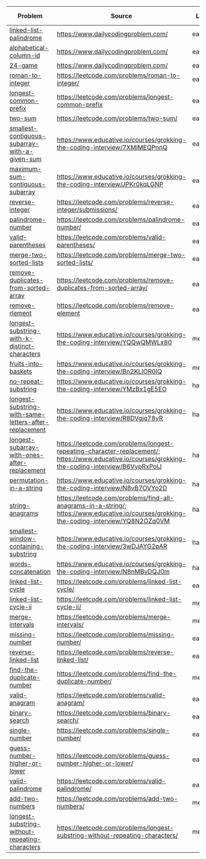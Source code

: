 | Problem                                                                                                           | Source                                                                                                                                             | Level  | Status    | Last viewed |
| ----------------------------------------------------------------------------------------------------------------- | -------------------------------------------------------------------------------------------------------------------------------------------------- | ------ | --------- | ----------- |
| [linked-list-palindrome](linked-list-palindrome.md)                                                               | https://www.dailycodingproblem.com/                                                                                                                | easy   | attempted | 1.4.2021    |
| [alphabetical-column-id](alphabetical-column-id.md)                                                               | https://www.dailycodingproblem.com/                                                                                                                | easy   | attempted | 1.4.2021    |
| [24-game](24-game.md)                                                                                             | https://www.dailycodingproblem.com/                                                                                                                | easy   | attempted | 1.4.2021    |
| [roman-to-integer](roman-to-integer.md)                                                                           | https://leetcode.com/problems/roman-to-integer/                                                                                                    | easy   | done      | 29.5.2021   |
| [longest-common-prefix](longest-common-prefix.md)                                                                 | https://leetcode.com/problems/longest-common-prefix                                                                                                | easy   | attempted | 6.6.2021    |
| [two-sum](two-sum.md)                                                                                             | https://leetcode.com/problems/two-sum/                                                                                                             | easy   | done      | 29.06.2021  |
| [smallest-contiguous-subarray-with-a-given-sum](smallest-contiguous-subarray-with-a-given-sum.md)                 | https://www.educative.io/courses/grokking-the-coding-interview/7XMlMEQPnnQ                                                                         | easy   | done      | 16.6.2021   |
| [maximum-sum-contiguous-subarray](maximum-sum-contiguous-subarray.md)                                             | https://www.educative.io/courses/grokking-the-coding-interview/JPKr0kqLGNP                                                                         | easy   | done      | 16.6.2021   |
| [reverse-integer](reverse-integer.md)                                                                             | https://leetcode.com/problems/reverse-integer/submissions/                                                                                         | easy   | done      | 16.6.2021   |
| [palindrome-number](palindrome-number.md)                                                                         | https://leetcode.com/problems/palindrome-number/                                                                                                   | easy   | done      | 17.6.2021   |
| [valid-parentheses](valid-parentheses.md)                                                                         | https://leetcode.com/problems/valid-parentheses/                                                                                                   | easy   | done      | 18.6.2021   |
| [merge-two-sorted-lists](merge-two-sorted-lists.md)                                                               | https://leetcode.com/problems/merge-two-sorted-lists/                                                                                              | easy   | done      | 25.06.2021  |
| [remove-duplicates-from-sorted-array](remove-duplicates-from-sorted-array.md)                                     | https://leetcode.com/problems/remove-duplicates-from-sorted-array/                                                                                 | easy   | done      | 26.06.2021  |
| [remove-rlement](remove-rlement.md)                                                                               | https://leetcode.com/problems/remove-element                                                                                                       | easy   | done      | 26.06.2021  |
| [longest-substring-with-k-distinct-characters](longest-substring-with-k-distinct-characters.md)                   | https://www.educative.io/courses/grokking-the-coding-interview/YQQwQMWLx80                                                                         | medium | done      | 27.06.2021  |
| [fruits-into-baskets](fruits-into-baskets.md)                                                                     | https://www.educative.io/courses/grokking-the-coding-interview/Bn2KLlOR0lQ                                                                         | medium | done      | 27.06.2021  |
| [no-repeat-substring](no-repeat-substring.md)                                                                     | https://www.educative.io/courses/grokking-the-coding-interview/YMzBx1gE5EO                                                                         | hard   | done      | 27.06.2021  |
| [longest-substring-with-same-letters-after-replacement](longest-substring-with-same-letters-after-replacement.md) | https://www.educative.io/courses/grokking-the-coding-interview/R8DVgjq78yR                                                                         | hard   | done      | 28.06.2021  |
| [longest-subarray-with-ones-after-replacement](longest-subarray-with-ones-after-replacement.md)                   | https://leetcode.com/problems/longest-repeating-character-replacement/; https://www.educative.io/courses/grokking-the-coding-interview/B6VypRxPolJ | hard   | done      | 01.07.2021  |
| [permutation-in-a-string](permutation-in-a-string.md)                                                             | https://www.educative.io/courses/grokking-the-coding-interview/N8vB7OVYo2D                                                                         | hard   | done      | 28.06.2021  |
| [string-anagrams](string-anagrams.md)                                                                             | https://leetcode.com/problems/find-all-anagrams-in-a-string/; https://www.educative.io/courses/grokking-the-coding-interview/YQ8N2OZq0VM           | hard   | done      | 01.07.2021  |
| [smallest-window-containing-substring](smallest-window-containing-substring.md)                                   | https://www.educative.io/courses/grokking-the-coding-interview/3wDJAYG2pAR                                                                         | hard   | attempted | 29.06.2021  |
| [words-concatenation](words-concatenation.md)                                                                     | https://www.educative.io/courses/grokking-the-coding-interview/N8nMBvDQJ0m                                                                         | hard   | attempted | 29.06.2021  |
| [linked-list-cycle](linked-list-cycle.md)                                                                         | https://leetcode.com/problems/linked-list-cycle/                                                                                                   | easy   | done      | 29.06.2021  |
| [linked-list-cycle-ii](linked-list-cycle-ii.md)                                                                   | https://leetcode.com/problems/linked-list-cycle-ii/                                                                                                | medium | done      | 29.06.2021  |
| [merge-intervals](merge-intervals.md)                                                                             | https://leetcode.com/problems/merge-intervals/                                                                                                     | medium | done      | 30.06.2021  |
| [missing-number](missing-number.md)                                                                               | https://leetcode.com/problems/missing-number/                                                                                                      | easy   | done      | 30.06.2021  |
| [reverse-linked-list](reverse-linked-list.md)                                                                     | https://leetcode.com/problems/reverse-linked-list/                                                                                                 | easy   | done      | 30.06.2021  |
| [find-the-duplicate-number](find-the-duplicate-number.md)                                                         | https://leetcode.com/problems/find-the-duplicate-number/                                                                                           | medium | done      | 30.06.2021  |
| [valid-anagram](valid-anagram.md)                                                                                 | https://leetcode.com/problems/valid-anagram/                                                                                                       | easy   | done      | 30.06.2021  |
| [binary-search](binary-search.md)                                                                                 | https://leetcode.com/problems/binary-search/                                                                                                       | easy   | done      | 30.06.2021  |
| [single-number](single-number.md)                                                                                 | https://leetcode.com/problems/single-number/                                                                                                       | easy   | done      | 01.07.2021  |
| [guess-number-higher-or-lower](guess-number-higher-or-lower.md)                                                   | https://leetcode.com/problems/guess-number-higher-or-lower/                                                                                        | easy   | done      | 01.07.2021  |
| [valid-palindrome](valid-palindrome.md)                                                                           | https://leetcode.com/problems/valid-palindrome/                                                                                                    | easy   | done      | 02.07.2021  |
| [add-two-numbers](add-two-numbers.md)                                                                             | https://leetcode.com/problems/add-two-numbers/                                                                                                     | medum  | done      | 03.07.2021  |
| [longest-substring-without-repeating-characters](longest-substring-without-repeating-characters.md)                                                                                                                  |    https://leetcode.com/problems/longest-substring-without-repeating-characters/                                                                                                                                                |  medium      |  done         |   03.07.2021          |
